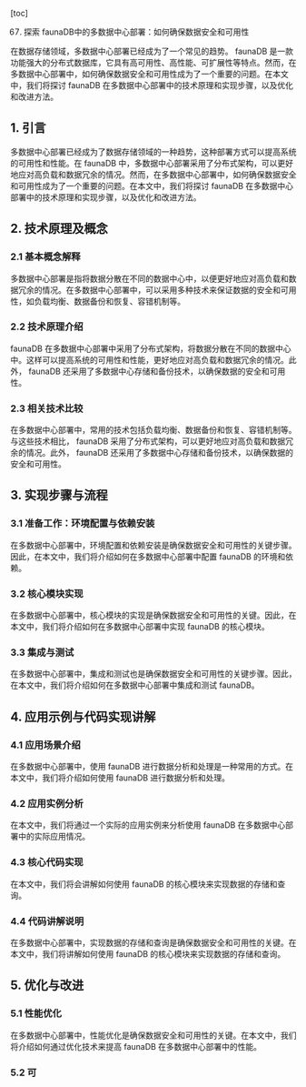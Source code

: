 
[toc]                    
                
                
67. 探索 faunaDB中的多数据中心部署：如何确保数据安全和可用性

在数据存储领域，多数据中心部署已经成为了一个常见的趋势。 faunaDB 是一款功能强大的分布式数据库，它具有高可用性、高性能、可扩展性等特点。然而，在多数据中心部署中，如何确保数据安全和可用性成为了一个重要的问题。在本文中，我们将探讨 faunaDB 在多数据中心部署中的技术原理和实现步骤，以及优化和改进方法。

## 1. 引言

多数据中心部署已经成为了数据存储领域的一种趋势，这种部署方式可以提高系统的可用性和性能。在 faunaDB 中，多数据中心部署采用了分布式架构，可以更好地应对高负载和数据冗余的情况。然而，在多数据中心部署中，如何确保数据安全和可用性成为了一个重要的问题。在本文中，我们将探讨 faunaDB 在多数据中心部署中的技术原理和实现步骤，以及优化和改进方法。

## 2. 技术原理及概念

### 2.1 基本概念解释

多数据中心部署是指将数据分散在不同的数据中心中，以便更好地应对高负载和数据冗余的情况。在多数据中心部署中，可以采用多种技术来保证数据的安全和可用性，如负载均衡、数据备份和恢复、容错机制等。

### 2.2 技术原理介绍

 faunaDB 在多数据中心部署中采用了分布式架构，将数据分散在不同的数据中心中。这样可以提高系统的可用性和性能，更好地应对高负载和数据冗余的情况。此外， faunaDB 还采用了多数据中心存储和备份技术，以确保数据的安全和可用性。

### 2.3 相关技术比较

在多数据中心部署中，常用的技术包括负载均衡、数据备份和恢复、容错机制等。与这些技术相比， faunaDB 采用了分布式架构，可以更好地应对高负载和数据冗余的情况。此外， faunaDB 还采用了多数据中心存储和备份技术，以确保数据的安全和可用性。

## 3. 实现步骤与流程

### 3.1 准备工作：环境配置与依赖安装

在多数据中心部署中，环境配置和依赖安装是确保数据安全和可用性的关键步骤。因此，在本文中，我们将介绍如何在多数据中心部署中配置 faunaDB 的环境和依赖。

### 3.2 核心模块实现

在多数据中心部署中，核心模块的实现是确保数据安全和可用性的关键。因此，在本文中，我们将介绍如何在多数据中心部署中实现 faunaDB 的核心模块。

### 3.3 集成与测试

在多数据中心部署中，集成和测试也是确保数据安全和可用性的关键步骤。因此，在本文中，我们将介绍如何在多数据中心部署中集成和测试 faunaDB。

## 4. 应用示例与代码实现讲解

### 4.1 应用场景介绍

在多数据中心部署中，使用 faunaDB 进行数据分析和处理是一种常用的方式。在本文中，我们将介绍如何使用 faunaDB 进行数据分析和处理。

### 4.2 应用实例分析

在本文中，我们将通过一个实际的应用实例来分析使用 faunaDB 在多数据中心部署中的实际应用情况。

### 4.3 核心代码实现

在本文中，我们将会讲解如何使用 faunaDB 的核心模块来实现数据的存储和查询。

### 4.4 代码讲解说明

在多数据中心部署中，实现数据的存储和查询是确保数据安全和可用性的关键。在本文中，我们将讲解如何使用 faunaDB 的核心模块来实现数据的存储和查询。

## 5. 优化与改进

### 5.1 性能优化

在多数据中心部署中，性能优化是确保数据安全和可用性的关键。在本文中，我们将介绍如何通过优化技术来提高 faunaDB 在多数据中心部署中的性能。

### 5.2 可

